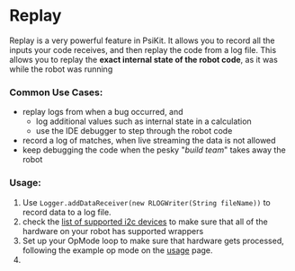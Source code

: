 # Replay

Replay is a very powerful feature in PsiKit. It allows you to record
all the inputs your code receives, and then replay the code from a log file.
This allows you to replay the 
**exact internal state of the robot code**,
as it was while the robot was running

### Common Use Cases:
* replay logs from when a bug occurred, and
  - log additional values such as internal state in a calculation
  - use the IDE debugger to step through the robot code
* record a log of matches, when live streaming the data is not allowed
* keep debugging the code when the pesky "*build team*" takes away the robot

### Usage:
1. Use `Logger.addDataReceiver(new RLOGWriter(String fileName))`
to record data to a log file. 
2. check the [list of supported i2c devices](/supportedI2c.md) to make sure
   that all of the hardware on your robot has supported wrappers
3. Set up your OpMode loop to make sure that hardware gets processed, 
   following the example op mode on the [usage](/usage.md) page.
4. 
